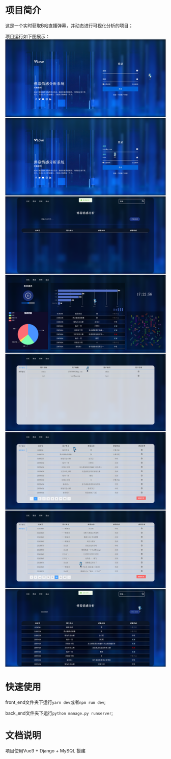 # 项目简介

这是一个实时获取B站直播弹幕，并动态进行可视化分析的项目；

项目运行如下图展示：
![image](https://github.com/Aspirai/BarrageAnalysis/blob/master/img/1.png)
![image](https://github.com/Aspirai/BarrageAnalysis/blob/master/img/2.png)
![image](https://github.com/Aspirai/BarrageAnalysis/blob/master/img/3.png)
![image](https://github.com/Aspirai/BarrageAnalysis/blob/master/img/4.png)
![image](https://github.com/Aspirai/BarrageAnalysis/blob/master/img/5.png)
![image](https://github.com/Aspirai/BarrageAnalysis/blob/master/img/6.png)
![image](https://github.com/Aspirai/BarrageAnalysis/blob/master/img/7.png)
![image](https://github.com/Aspirai/BarrageAnalysis/blob/master/img/8.png)


# 快速使用

front_end文件夹下运行```yarn dev```或者```npm run dev```;

back_end文件夹下运行```python manage.py runserver```;

# 文档说明

项目使用Vue3 + Django + MySQL 搭建
